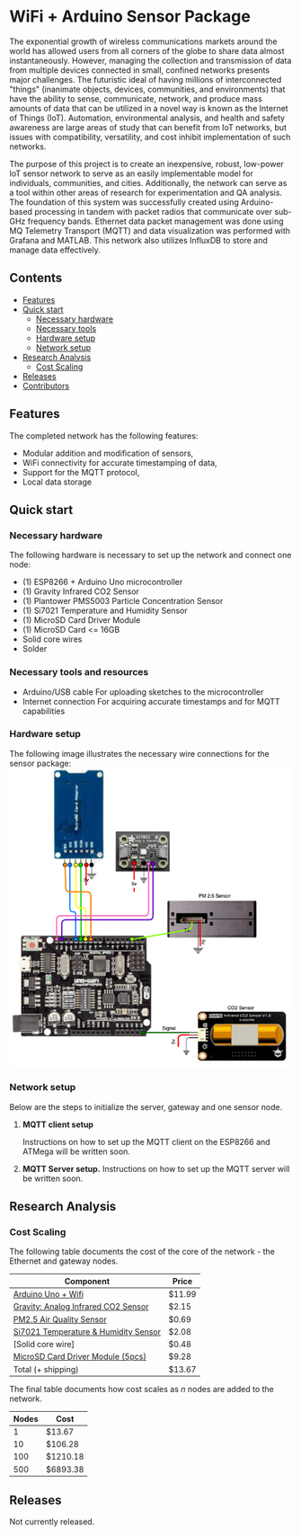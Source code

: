 # WiFi + Arduino Sensor Package 

The exponential growth of wireless communications markets around the world has allowed users from all corners of the globe to share data almost instantaneously. However, managing the collection and transmission of data from multiple devices connected in small, confined networks presents major challenges. The futuristic ideal of having millions of interconnected "things" (inanimate objects, devices, communities, and environments) that have the ability to sense, communicate, network, and produce mass amounts of data that can be utilized in a novel way is known as the Internet of Things (IoT). Automation, environmental analysis, and health and safety awareness are large areas of study that can benefit from IoT networks, but issues with compatibility, versatility, and cost inhibit implementation of such networks.

The purpose of this project is to create an inexpensive, robust, low-power IoT sensor network to serve as an easily implementable model for individuals, communities, and cities. Additionally, the network can serve as a tool within other areas of research for experimentation and QA analysis. The foundation of this system was successfully created using Arduino-based processing in tandem with packet radios that communicate over sub-GHz frequency bands. Ethernet data packet management was done using MQ Telemetry Transport (MQTT) and data visualization was performed with Grafana and MATLAB. This network also utilizes InfluxDB to store and manage data effectively.


## Contents
- [Features](#features)
- [Quick start](#quickstart)
  - [Necessary hardware](#necessaryhardware)
  - [Necessary tools](#necessarytools)
  - [Hardware setup](#hardwaresetup)
  - [Network setup](#networksetup)
- [Research Analysis](#ra)
  - [Cost Scaling](#cost)
- [Releases](#releases)
- [Contributors](#contributors)

## Features <a name="features"></a>
The completed network has the following features:
- Modular addition and modification of sensors,
- WiFi connectivity for accurate timestamping of data,
- Support for the MQTT protocol,
- Local data storage

## Quick start <a name="quickstart"></a>
### Necessary hardware <a name="necessaryhardware"></a>
The following hardware is necessary to set up the network and connect one node:
- (1) ESP8266 + Arduino Uno microcontroller
- (1) Gravity Infrared CO2 Sensor
- (1) Plantower PMS5003 Particle Concentration Sensor
- (1) Si7021 Temperature and Humidity Sensor
- (1) MicroSD Card Driver Module
- (1) MicroSD Card <= 16GB
- Solid core wires
- Solder

### Necessary tools and resources <a name="necessarytools"></a>
- Arduino/USB cable
For uploading sketches to the microcontroller
- Internet connection
For acquiring accurate timestamps and for MQTT capabilities


### Hardware setup <a name="necessarytools"></a>

The following image illustrates the necessary wire connections for the sensor package:
![Sensor Package Wiring](/images/sensor_package_wiring.png)

### Network setup <a name="networksetup"></a>

Below are the steps to initialize the server, gateway and one sensor node.

1. **MQTT client setup**

   Instructions on how to set up the MQTT client on the ESP8266 and ATMega will be written soon.


2. **MQTT Server setup.**
   Instructions on how to set up the MQTT server will be written soon.


## Research Analysis <a name="ra"></a>
### Cost Scaling <a name="cost"></a>
The following table documents the cost of the core of the network - the Ethernet and gateway nodes.

| Component                                                                   | Price   |
|-----------------------------------------------------------------------------|---------|
| [Arduino Uno + Wifi]("https://www.amazon.com/dp/B0834JQ5Y5?ref_=pe_1815430_211938580")                                  | $11.99 |
| [Gravity: Analog Infrared CO2 Sensor]("https://www.dfrobot.com/product-1549.html") | $2.15  |
| [PM2.5 Air Quality Sensor]("https://www.adafruit.com/product/3686")                 | $0.69   |
| [Si7021 Temperature & Humidity Sensor]("https://www.adafruit.com/product/3251")                     | $2.08   |
| [Solid core wire]                          | $0.48  |
| [MicroSD Card Driver Module (5pcs)]("https://www.amazon.com/Adapter-Reader-interface-driver-Arduino/dp/B01MSNX0TW/") | $9.28 |
| Total (+ shipping)                                               | $13.67 |



The final table documents how cost scales as _n_ nodes are added to the network.

| Nodes | Cost      |
|-------|-----------|
| 1     | $13.67    |
| 10    | $106.28   |
| 100   | $1210.18  |
| 500   | $6893.38  |


## Releases <a name="releases"></a>
Not currently released.